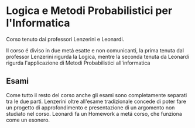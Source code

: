 # Logica e Metodi Probabilistici per l'Informatica

Corso tenuto dai professori Lenzerini e Leonardi.

Il corso é diviso in due metá esatte e non comunicanti, la prima tenuta dal professor Lenzerini rigurda la Logica, mentre la seconda tenuta da Leonardi rigurda l'applicazione di Metodi Probabilistici all'informatica

## Esami

Come tutto il resto del corso anche gli esami sono completamente separati tra le due parti. Lenzerini oltre all'esame tradizionale concede di poter fare un progetto di approfondimento e presentazione di un argomento non studiato nel corso. Leonardi fa un Homework a metá corso, che funziona come un esonero.
